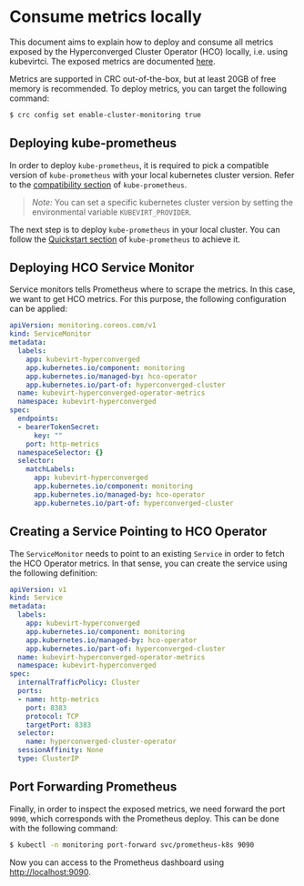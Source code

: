 # Consume metrics locally
This document aims to explain how to deploy and consume all metrics exposed by the Hyperconverged Cluster
Operator (HCO) locally, i.e. using kubevirtci.
The exposed metrics are documented [here](metrics.md).

Metrics are supported in CRC out-of-the-box, but at least 20GB of free memory is recommended.
To deploy metrics, you can target the following command:
```bash
$ crc config set enable-cluster-monitoring true
```
## Deploying kube-prometheus

In order to deploy `kube-prometheus`, it is required to pick a compatible version of `kube-prometheus`
with your local kubernetes cluster version. Refer to the [compatibility section](https://github.com/prometheus-operator/kube-prometheus#compatibility) 
of `kube-prometheus`.

> *Note:* You can set a specific kubernetes cluster version by setting the environmental variable `KUBEVIRT_PROVIDER`.

The next step is to deploy `kube-prometheus` in your local cluster. You can follow the [Quickstart section](https://github.com/prometheus-operator/kube-prometheus#quickstart) of 
`kube-prometheus` to achieve it.



## Deploying HCO Service Monitor

Service monitors tells Prometheus where to scrape the metrics. In this case, we want to get HCO metrics.
For this purpose, the following configuration can be applied:

```yaml
apiVersion: monitoring.coreos.com/v1
kind: ServiceMonitor
metadata:
  labels:
    app: kubevirt-hyperconverged
    app.kubernetes.io/component: monitoring
    app.kubernetes.io/managed-by: hco-operator
    app.kubernetes.io/part-of: hyperconverged-cluster
  name: kubevirt-hyperconverged-operator-metrics
  namespace: kubevirt-hyperconverged
spec:
  endpoints:
  - bearerTokenSecret:
      key: ""
    port: http-metrics
  namespaceSelector: {}
  selector:
    matchLabels:
      app: kubevirt-hyperconverged
      app.kubernetes.io/component: monitoring
      app.kubernetes.io/managed-by: hco-operator
      app.kubernetes.io/part-of: hyperconverged-cluster
```
## Creating a Service Pointing to HCO Operator

The `ServiceMonitor` needs to point to an existing `Service` in order to fetch the HCO Operator metrics.
In that sense, you can create the service using the following definition:

```yaml
apiVersion: v1
kind: Service
metadata:
  labels:
    app: kubevirt-hyperconverged
    app.kubernetes.io/component: monitoring
    app.kubernetes.io/managed-by: hco-operator
    app.kubernetes.io/part-of: hyperconverged-cluster
  name: kubevirt-hyperconverged-operator-metrics
  namespace: kubevirt-hyperconverged
spec:
  internalTrafficPolicy: Cluster
  ports:
  - name: http-metrics
    port: 8383
    protocol: TCP
    targetPort: 8383
  selector:
    name: hyperconverged-cluster-operator
  sessionAffinity: None
  type: ClusterIP
```


## Port Forwarding Prometheus

Finally, in order to inspect the exposed metrics, we need forward the port `9090`, which corresponds with the Prometheus
deploy. This can be done with the following command:

```bash
$ kubectl -n monitoring port-forward svc/prometheus-k8s 9090
```

Now you can access to the Prometheus dashboard using [http://localhost:9090](http://localhost:9090).